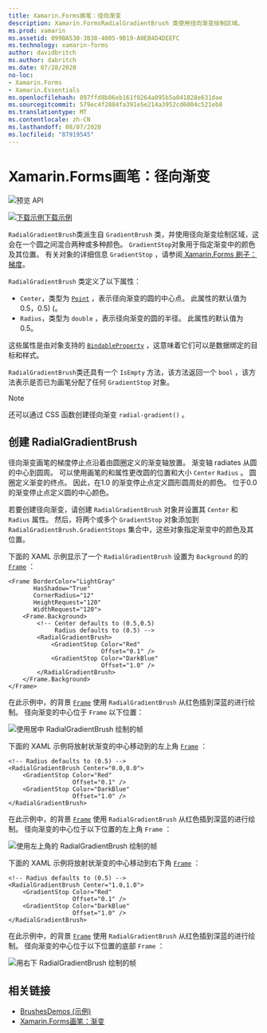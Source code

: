 ```yaml
---
title: Xamarin.Forms画笔：径向渐变
description: Xamarin.FormsRadialGradientBrush 类使用径向渐变绘制区域。
ms.prod: xamarin
ms.assetid: 099BA530-3B38-4005-9B19-A0EB4D4DEEFC
ms.technology: xamarin-forms
author: davidbritch
ms.author: dabritch
ms.date: 07/28/2020
no-loc:
- Xamarin.Forms
- Xamarin.Essentials
ms.openlocfilehash: 897ffd8b86eb161f0264a095b5a041828e631dae
ms.sourcegitcommit: 579ec4f2884fa391e5e214a3952cd6004c521eb8
ms.translationtype: MT
ms.contentlocale: zh-CN
ms.lasthandoff: 08/07/2020
ms.locfileid: "87919545"
---
```

# <a name="no-locxamarinforms-brushes-radial-gradients"></a>Xamarin.Forms画笔：径向渐变

![预览 API](~/media/shared/preview.png "此 API 当前为预发布版本")

[![下载示例](~/media/shared/download.png)下载示例](https://github.com/xamarin/xamarin-forms-samples/tree/master/UserInterface/BrushDemos)

`RadialGradientBrush`类派生自 `GradientBrush` 类，并使用径向渐变绘制区域，这会在一个圆之间混合两种或多种颜色。 `GradientStop`对象用于指定渐变中的颜色及其位置。 有关对象的详细信息 `GradientStop` ，请参阅[ Xamarin.Forms 刷子：梯度](gradient.md)。

`RadialGradientBrush` 类定义了以下属性：

- `Center`，类型为 [`Point`](xref:Xamarin.Forms.Point) ，表示径向渐变的圆的中心点。 此属性的默认值为0.5，0.5)  (。
- `Radius`，类型为 `double` ，表示径向渐变的圆的半径。 此属性的默认值为0.5。

这些属性是由对象支持的 [`BindableProperty`](xref:Xamarin.Forms.BindableProperty) ，这意味着它们可以是数据绑定的目标和样式。

`RadialGradientBrush`类还具有一个 `IsEmpty` 方法，该方法返回一个 `bool` ，该方法表示是否已为画笔分配了任何 `GradientStop` 对象。

> [!NOTE]
> 还可以通过 CSS 函数创建径向渐变 `radial-gradient()` 。

## <a name="create-a-radialgradientbrush"></a>创建 RadialGradientBrush

径向渐变画笔的梯度停止点沿着由圆圈定义的渐变轴放置。 渐变轴 radiates 从圆的中心到圆周。 可以使用画笔的和属性更改圆的位置和大小 `Center` `Radius` 。 圆圈定义渐变的终点。 因此，在1.0 的渐变停止点定义圆形圆周处的颜色。 位于0.0 的渐变停止点定义圆的中心颜色。

若要创建径向渐变，请创建 `RadialGradientBrush` 对象并设置其 `Center` 和 `Radius` 属性。 然后，将两个或多个 `GradientStop` 对象添加到 `RadialGradientBrush.GradientStops` 集合中，这些对象指定渐变中的颜色及其位置。

下面的 XAML 示例显示了一个 `RadialGradientBrush` 设置为 `Background` 的的 [`Frame`](xref:Xamarin.Forms.Frame) ：

```xaml    
<Frame BorderColor="LightGray"
       HasShadow="True"
       CornerRadius="12"
       HeightRequest="120"
       WidthRequest="120">
    <Frame.Background>
        <!-- Center defaults to (0.5,0.5)
             Radius defaults to (0.5) -->
        <RadialGradientBrush>
            <GradientStop Color="Red"
                          Offset="0.1" />
            <GradientStop Color="DarkBlue"
                          Offset="1.0" />
        </RadialGradientBrush>
    </Frame.Background>
</Frame>
```

在此示例中，的背景 [`Frame`](xref:Xamarin.Forms.Frame) 使用 `RadialGradientBrush` 从红色插到深蓝的进行绘制。 径向渐变的中心位于 `Frame` 以下位置：

![使用居中 RadialGradientBrush 绘制的帧](radialgradient-images/center.png)

下面的 XAML 示例将放射状渐变的中心移动到的左上角 [`Frame`](xref:Xamarin.Forms.Frame) ：

```xaml
<!-- Radius defaults to (0.5) -->
<RadialGradientBrush Center="0.0,0.0">
    <GradientStop Color="Red"
                  Offset="0.1" />
    <GradientStop Color="DarkBlue"
                  Offset="1.0" />
</RadialGradientBrush>
```

在此示例中，的背景 [`Frame`](xref:Xamarin.Forms.Frame) 使用 `RadialGradientBrush` 从红色插到深蓝的进行绘制。 径向渐变的中心位于以下位置的左上角 `Frame` ：

![使用左上角的 RadialGradientBrush 绘制的帧](radialgradient-images/top-left.png)

下面的 XAML 示例将放射状渐变的中心移动到右下角 [`Frame`](xref:Xamarin.Forms.Frame) ：

```xaml
<!-- Radius defaults to (0.5) -->
<RadialGradientBrush Center="1.0,1.0">
    <GradientStop Color="Red"
                  Offset="0.1" />
    <GradientStop Color="DarkBlue"
                  Offset="1.0" />
</RadialGradientBrush>            
```

在此示例中，的背景 [`Frame`](xref:Xamarin.Forms.Frame) 使用 `RadialGradientBrush` 从红色插到深蓝的进行绘制。 径向渐变的中心位于以下位置的底部 `Frame` ：

![用右下 RadialGradientBrush 绘制的帧](radialgradient-images/bottom-right.png)

## <a name="related-links"></a>相关链接

- [BrushesDemos (示例) ](https://github.com/xamarin/xamarin-forms-samples/tree/master/UserInterface/BrushDemos)
- [Xamarin.Forms画笔：渐变](gradient.md)
